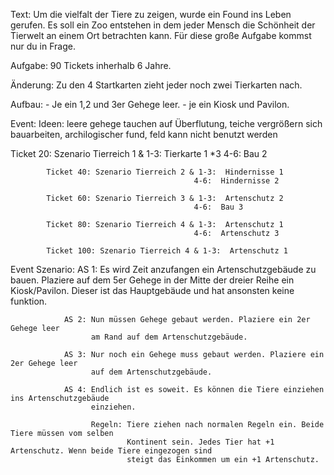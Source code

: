 Text:       Um die vielfalt der Tiere zu zeigen, wurde ein Found ins Leben gerufen. Es soll ein Zoo entstehen in dem 
            jeder Mensch die Schönheit der Tierwelt an einem Ort betrachten kann. Für diese große Aufgabe kommst nur 
            du in Frage.
          
Aufgabe:    90 Tickets inherhalb 6 Jahre.

Änderung:   Zu den 4 Startkarten zieht jeder noch zwei Tierkarten nach.

Aufbau:     - Je ein 1,2 und 3er Gehege leer.
            - je ein Kiosk und Pavilon.


Event:    Ideen:        leere gehege tauchen auf
                        Überflutung, teiche vergrößern sich
                        bauarbeiten, archilogischer fund, feld kann nicht benutzt werden



Ticket 20: Szenario Tierreich 1 & 1-3:  Tierkarte 1 *3
                                             4-6:  Bau 2
                                  
            Ticket 40: Szenario Tierreich 2 & 1-3:  Hindernisse 1
                                             4-6:  Hindernisse 2
                                  
            Ticket 60: Szenario Tierreich 3 & 1-3:  Artenschutz 2
                                             4-6:  Bau 3
                                  
            Ticket 80: Szenario Tierreich 4 & 1-3:  Artenschutz 1
                                             4-6:  Artenschutz 3
            
            Ticket 100: Szenario Tierreich 4 & 1-3:  Artenschutz 1




Event Szenario: AS 1: Es wird Zeit anzufangen ein Artenschutzgebäude zu bauen. 
                      Plaziere auf dem 5er Gehege in der Mitte der dreier Reihe 
                      ein Kiosk/Pavilon. Dieser ist das Hauptgebäude und hat ansonsten
                      keine funktion.
                      
                AS 2: Nun müssen Gehege gebaut werden. Plaziere ein 2er Gehege leer
                      am Rand auf dem Artenschutzgebäude.
                      
                AS 3: Nur noch ein Gehege muss gebaut werden. Plaziere ein 2er Gehege leer
                      auf dem Artenschutzgebäude.
                      
                AS 4: Endlich ist es soweit. Es können die Tiere einziehen ins Artenschutzgebäude
                      einziehen.
                      
                      Regeln: Tiere ziehen nach normalen Regeln ein. Beide Tiere müssen vom selben
                              Kontinent sein. Jedes Tier hat +1 Artenschutz. Wenn beide Tiere eingezogen sind
                              steigt das Einkommen um ein +1 Artenschutz.
